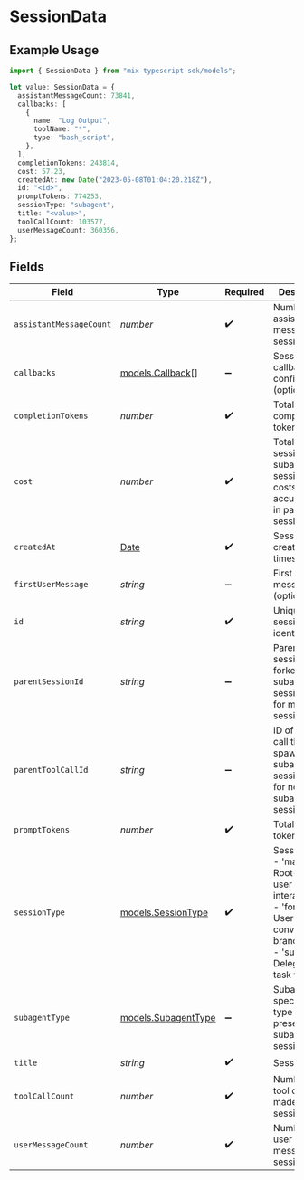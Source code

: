 # SessionData

## Example Usage

```typescript
import { SessionData } from "mix-typescript-sdk/models";

let value: SessionData = {
  assistantMessageCount: 73841,
  callbacks: [
    {
      name: "Log Output",
      toolName: "*",
      type: "bash_script",
    },
  ],
  completionTokens: 243814,
  cost: 57.23,
  createdAt: new Date("2023-05-08T01:04:20.218Z"),
  id: "<id>",
  promptTokens: 774253,
  sessionType: "subagent",
  title: "<value>",
  toolCallCount: 103577,
  userMessageCount: 360356,
};
```

## Fields

| Field                                                                                                                                    | Type                                                                                                                                     | Required                                                                                                                                 | Description                                                                                                                              |
| ---------------------------------------------------------------------------------------------------------------------------------------- | ---------------------------------------------------------------------------------------------------------------------------------------- | ---------------------------------------------------------------------------------------------------------------------------------------- | ---------------------------------------------------------------------------------------------------------------------------------------- |
| `assistantMessageCount`                                                                                                                  | *number*                                                                                                                                 | :heavy_check_mark:                                                                                                                       | Number of assistant messages in session                                                                                                  |
| `callbacks`                                                                                                                              | [models.Callback](../models/callback.md)[]                                                                                               | :heavy_minus_sign:                                                                                                                       | Session-level callback configurations (optional)                                                                                         |
| `completionTokens`                                                                                                                       | *number*                                                                                                                                 | :heavy_check_mark:                                                                                                                       | Total completion tokens used                                                                                                             |
| `cost`                                                                                                                                   | *number*                                                                                                                                 | :heavy_check_mark:                                                                                                                       | Total cost of session (for subagent sessions, costs are also accumulated in parent session)                                              |
| `createdAt`                                                                                                                              | [Date](https://developer.mozilla.org/en-US/docs/Web/JavaScript/Reference/Global_Objects/Date)                                            | :heavy_check_mark:                                                                                                                       | Session creation timestamp                                                                                                               |
| `firstUserMessage`                                                                                                                       | *string*                                                                                                                                 | :heavy_minus_sign:                                                                                                                       | First user message (optional)                                                                                                            |
| `id`                                                                                                                                     | *string*                                                                                                                                 | :heavy_check_mark:                                                                                                                       | Unique session identifier                                                                                                                |
| `parentSessionId`                                                                                                                        | *string*                                                                                                                                 | :heavy_minus_sign:                                                                                                                       | Parent session ID for forked and subagent sessions (null for main sessions)                                                              |
| `parentToolCallId`                                                                                                                       | *string*                                                                                                                                 | :heavy_minus_sign:                                                                                                                       | ID of the tool call that spawned this subagent session (null for non-subagent sessions)                                                  |
| `promptTokens`                                                                                                                           | *number*                                                                                                                                 | :heavy_check_mark:                                                                                                                       | Total prompt tokens used                                                                                                                 |
| `sessionType`                                                                                                                            | [models.SessionType](../models/sessiontype.md)                                                                                           | :heavy_check_mark:                                                                                                                       | Session type:<br/>- 'main': Root-level user interactions<br/>- 'forked': User-created conversation branches<br/>- 'subagent': Delegated task workers |
| `subagentType`                                                                                                                           | [models.SubagentType](../models/subagenttype.md)                                                                                         | :heavy_minus_sign:                                                                                                                       | Subagent specialization type (only present for subagent sessions)                                                                        |
| `title`                                                                                                                                  | *string*                                                                                                                                 | :heavy_check_mark:                                                                                                                       | Session title                                                                                                                            |
| `toolCallCount`                                                                                                                          | *number*                                                                                                                                 | :heavy_check_mark:                                                                                                                       | Number of tool calls made in session                                                                                                     |
| `userMessageCount`                                                                                                                       | *number*                                                                                                                                 | :heavy_check_mark:                                                                                                                       | Number of user messages in session                                                                                                       |